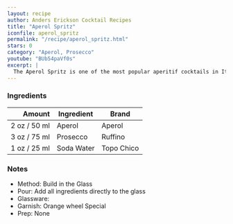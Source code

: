 ```yaml
---
layout: recipe
author: Anders Erickson Cocktail Recipes
title: "Aperol Spritz"
iconfile: aperol_spritz
permalink: "/recipe/aperol_spritz.html"
stars: 0
category: "Aperol, Prosecco"
youtube: "BUb54paVf0s"
excerpt: |
  The Aperol Spritz is one of the most popular aperitif cocktails in Italy and with just Aperol, prosecco and club soda, it’s as easy to make as it is to drink.
---
```


### Ingredients

| Amount | Ingredient | Brand      |
| -----: | ---------- | ---------- |
|   2 oz / 50 ml | Aperol     | Aperol     |
|   3 oz / 75 ml | Prosecco   | Ruffino    |
|   1 oz / 25 ml | Soda Water | Topo Chico |

### Notes

- Method: Build in the Glass
- Pour: Add all ingredients directly to the glass
- Glassware:
- Garnish: Orange wheel Special
- Prep: None
